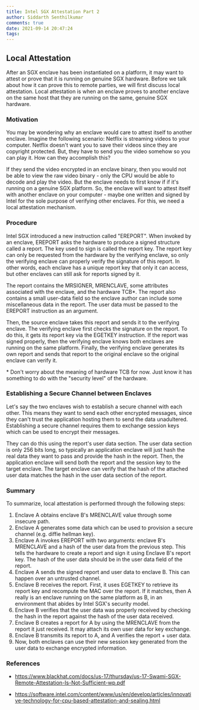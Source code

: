 ```yaml
---
title: Intel SGX Attestation Part 2
author: Siddarth Senthilkumar
comments: true
date: 2021-09-14 20:47:24
tags:
---
```


## Local Attestation

After an SGX enclave has been instantiated on a platform, it may want to attest or prove that it is running on genuine SGX hardware. Before we talk about how it can prove this to remote parties, we will first discuss local attestation. Local attestation is when an enclave proves to another enclave on the same host that they are running on the same, genuine SGX hardware.

### Motivation

You may be wondering why an enclave would care to attest itself to another enclave. Imagine the following scenario: Netflix is streaming videos to your computer. Netflix doesn't want you to save their videos since they are copyright protected. But, they have to send you the video somehow so you can play it. How can they accomplish this?

If they send the video encrypted in an enclave binary, then you would not be able to view the raw video binary - only the CPU would be able to decode and play the video. But the enclave needs to first know if if it's running on a genuine SGX platform. So, the enclave will want to attest itself with another enclave on your computer - maybe one written and signed by Intel for the sole purpose of verifying other enclaves. For this, we need a local attestation mechanism.

### Procedure

Intel SGX introduced a new instruction called "EREPORT". When invoked by an enclave, EREPORT asks the hardware to produce a signed structure called a report. The key used to sign is called the report key. The report key can only be requested from the hardware by the verifying enclave, so only the verifying enclave can properly verify the signature of this report. In other words, each enclave has a unique report key that only it can access, but other enclaves can still ask for reports signed by it.

The report contains the MRSIGNER, MRENCLAVE, some attributes associated with the enclave, and the hardware TCB\*. The report also contains a small user-data field so the enclave author can include some miscellaneous data in the report. The user data must be passed to the EREPORT instruction as an argument.

Then, the source enclave takes this report and sends it to the verifying enclave. The verifying enclave first checks the signature on the report. To do this, it gets its report key via the EGETKEY instruction. If the report was signed properly, then the verifying enclave knows both enclaves are running on the same platform. Finally, the verifying enclave generates its own report and sends that report to the original enclave so the original enclave can verify it.

\* Don't worry about the meaning of hardware TCB for now. Just know it has something to do with the "security level" of the hardware.

### Establishing a Secure Channel between Enclaves

Let's say the two enclaves wish to establish a secure channel with each other. This means they want to send each other encrypted messages, since they can't trust the application hosting them to send the data unadultered. Establishing a secure channel requires them to exchange session keys which can be used to encrypt their messages.

They can do this using the report's user data section. The user data section is only 256 bits long, so typically an application enclave will just hash the real data they want to pass and provide the hash in the report. Then, the application enclave will send both the report and the session key to the target enclave. The target enclave can verify that the hash of the attached user data matches the hash in the user data section of the report.

### Summary

To summarize, local attestation is performed through the following steps:

1. Enclave A obtains enclave B's MRENCLAVE value through some insecure path.
2. Enclave A generates some data which can be used to provision a secure channel (e.g. diffie hellman key).
3. Enclave A invokes EREPORT with two arguments: enclave B's MRENCLAVE and a hash of the user data from the previous step. This tells the hardware to create a report and sign it using Enclave B's report key. The hash of the user data should be in the user data field of the report.
4. Enclave A sends the signed report and user data to enclave B. This can happen over an untrusted channel.
5. Enclave B receives the report. First, it uses EGETKEY to retrieve its report key and recompute the MAC over the report. If it matches, then A really is an enclave running on the same platform as B, in an environment that abides by Intel SGX's security model.
6. Enclave B verifies that the user data was properly received by checking the hash in the report against the hash of the user data received.
7. Enclave B creates a report for A by using the MRENCLAVE from the report it just received. It may attach its own user data for key exchange.
8. Enclave B transmits its report to A, and A verifies the report + user data.
9. Now, both enclaves can use their new session key generated from the user data to exchange encrypted information.

### References

- https://www.blackhat.com/docs/us-17/thursday/us-17-Swami-SGX-Remote-Attestation-Is-Not-Sufficient-wp.pdf

- https://software.intel.com/content/www/us/en/develop/articles/innovative-technology-for-cpu-based-attestation-and-sealing.html

